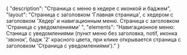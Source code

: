 {
"description": "Страница с меню в хедере с иконкой и баджем",
"layout": "Страница с заголовком 'Главная страница', с хедером с заголовком 'Хедер' и навигационным меню.
Страница с заголовком 'Страница с уведомлениями' ",
"elements": "Навигационное меню: Станица с уведомлениями (пункт меню без заголовка, notif, иконка 'звонок', бадж '2' красного цвета, при клике открывается страница с заголовком 'Страница с уведомлениями')."
}